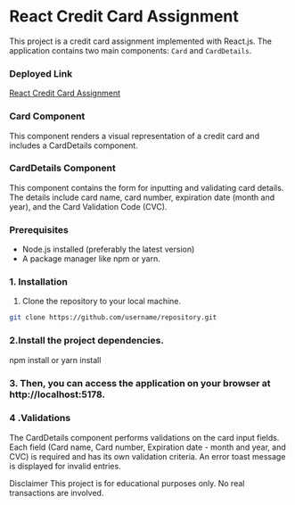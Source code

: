 
# React Credit Card Assignment

This project is a credit card assignment implemented with React.js. The application contains two main components: `Card` and `CardDetails`.

### Deployed Link

[React Credit Card Assignment](https://react-credit-card-assigment.vercel.app/)

### Card Component

This component renders a visual representation of a credit card and includes a CardDetails component.

### CardDetails Component

This component contains the form for inputting and validating card details. The details include card name, card number, expiration date (month and year), and the Card Validation Code (CVC).

### Prerequisites

* Node.js installed (preferably the latest version)
* A package manager like npm or yarn.

### 1. Installation

1. Clone the repository to your local machine.

```bash
git clone https://github.com/username/repository.git
```

### 2.Install the project dependencies.
npm install
or
yarn install

### 3. Then, you can access the application on your browser at http://localhost:5178.

### 4 .Validations
The CardDetails component performs validations on the card input fields. Each field (Card name, Card number, Expiration date - month and year, and CVC) is required and has its own validation criteria. An error toast message is displayed for invalid entries.

Disclaimer
This project is for educational purposes only. No real transactions are involved.